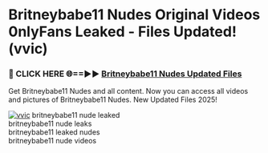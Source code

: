 # Britneybabe11 Nudes Original Videos 0nlyFans Leaked - Files Updated! (vvic)

<h3>🔴 CLICK HERE 🌐==►► <a href="https://tinyurl.com/52m3yx9h" rel="nofollow">Britneybabe11 Nudes Updated Files</a></h3>

Get Britneybabe11 Nudes and all content. Now you can access all videos and pictures of Britneybabe11 Nudes. New Updated Files 2025!

[![vvic](https://i.imgur.com/TnHtlc8.gif)](https://tinyurl.com/52m3yx9h)
britneybabe11 nude leaked<br>
britneybabe11 nude leaks<br>
britneybabe11 leaked nudes<br>
britneybabe11 nude videos